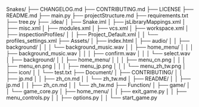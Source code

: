 Snakes/
├── CHANGELOG.md
├── CONTRIBUTING.md
├── LICENSE
├── README.md
├── main.py
├── projectStructure.md
├── requirements.txt
├── tree.py
├── .idea/
│   ├── Snake.iml
│   ├── jsLibraryMappings.xml
│   ├── misc.xml
│   ├── modules.xml
│   ├── vcs.xml
│   ├── workspace.xml
│   ├── inspectionProfiles/
│   │   ├── Project_Default.xml
│   │   └── profiles_settings.xml
├── Assets/
│   ├── index.html
│   ├── audio/
│   │   ├── background/
│   │   │   └── background_music.wav
│   │   ├── home_menu/
│   │   │   ├── background_music.wav
│   │   │   ├── confirm.wav
│   │   │   └── select.wav
│   ├── background/
│   │   ├── home_menu/
│   │   │   ├── menu_cn.png
│   │   │   ├── menu_en.png
│   │   │   ├── menu_jp.png
│   │   │   └── menu_zh_tw.png
│   ├── icon/
│   │   └── test.txt
├── Document/
│   ├── CONTRIBUTING/
│   │   ├── jp.md
│   │   ├── zh_cn.md
│   │   └── zh_tw.md
│   ├── README/
│   │   ├── jp.md
│   │   ├── zh_cn.md
│   │   └── zh_tw.md
├── Function/
│   ├── game/
│   │   └── game_core.py
│   ├── home_menu/
│   │   ├── exit_game.py
│   │   ├── menu_controls.py
│   │   ├── options.py
│   │   └── start_game.py